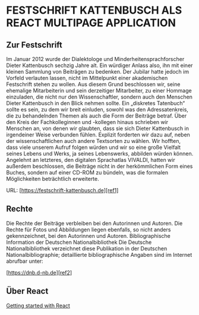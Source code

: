 # FESTSCHRIFT KATTENBUSCH ALS REACT MULTIPAGE APPLICATION

## Zur Festschrift
Im Januar 2012 wurde der Dialektologe und Minderheitensprachforscher
Dieter Kattenbusch sechzig Jahre alt. Ein würdiger Anlass
also, ihn mit einer kleinen Sammlung von Beiträgen zu
bedenken. Der Jubilar hatte jedoch im Vorfeld verlauten
lassen, nicht im Mittelpunkt einer akademischen Festschrift
stehen zu wollen. Aus diesem Grund beschlossen wir, seine
ehemalige Mitarbeiterin und sein derzeitiger Mitarbeiter, zu
einer Hommage einzuladen, die nicht nur den Wissenschaftler,
sondern auch den Menschen Dieter Kattenbusch in den Blick
nehmen sollte. Ein „diskretes Tatenbuch“ sollte es sein, zu
dem wir breit einluden, sowohl was den Adressatenkreis, die
zu behandelnden Themen als auch die Form der Beiträge
betraf. Über den Kreis der Fachkolleginnen und -kollegen
hinaus schrieben wir Menschen an, von denen wir glaubten,
dass sie sich Dieter Kattenbusch in irgendeiner Weise
verbunden fühlen. Explizit forderten wir dazu auf, neben der
wissenschaftlichen auch andere Textsorten zu wählen. Wir
hofften, dass viele unserem Aufruf folgen würden und wir so
eine große Vielfalt seines Lebens und Werks, ja seines
Lebenswerks, abbilden würden können. Angelehnt an letzteres,
den digitalen Sprachatlas VIVALDI, hatten wir außerdem
beschlossen, die Beiträge nicht in der herkömmlichen Form
eines Buches, sondern auf einer CD-ROM zu bündeln, was die
formalen Möglichkeiten beträchtlich erweiterte.

URL: [https://festschrift-kattenbusch.de][ref1]

[ref1]: https://festschrift-kattenbusch.de

## Rechte

Die Rechte der Beiträge verbleiben bei den Autorinnen und Autoren. Die
Rechte für Fotos und Abbildungen liegen ebenfalls, so nicht anders
gekennzeichnet, bei den Autorinnen und Autoren.
Bibliographische Information der Deutschen Nationalbibliothek Die
Deutsche Nationalbibliothek verzeichnet diese Publikation in der
Deutschen Nationalbibliographie; detaillierte bibliographische Angaben
sind im Internet abrufbar unter:

[https://dnb.d-nb.de][ref2] 

[ref2]: https://dnb.d-nb.de


## Über React
[Getting started with React][ref3]

[ref3]: https://create-react-app.dev/docs/getting-started/
